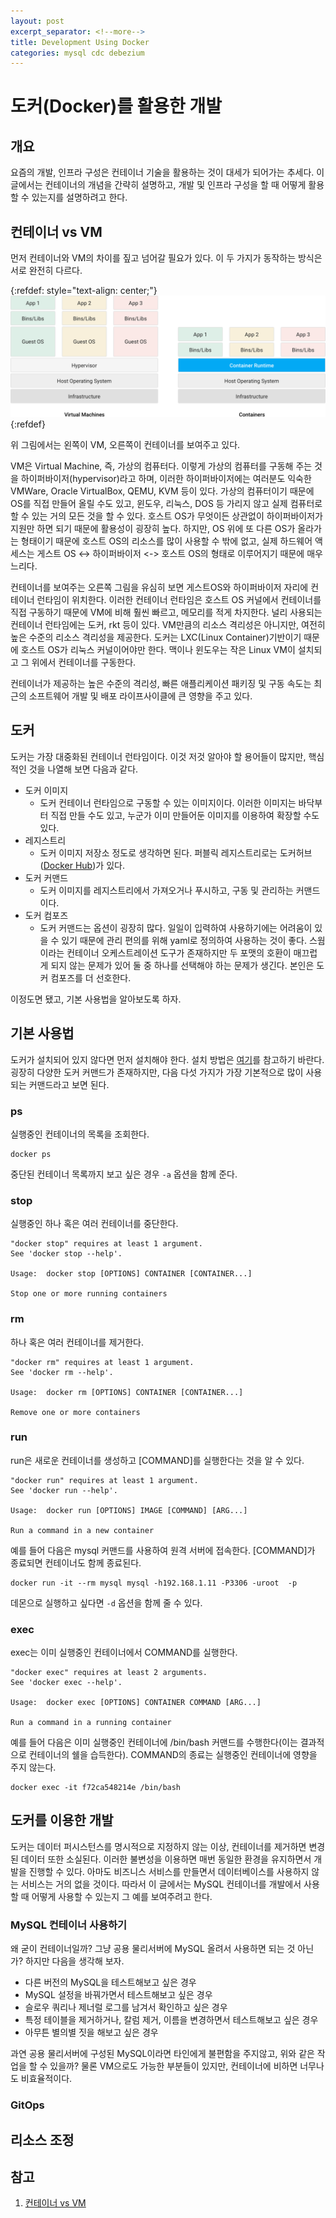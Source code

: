 ```yaml
---
layout: post
excerpt_separator: <!--more-->
title: Development Using Docker
categories: mysql cdc debezium
---
```


# 도커(Docker)를 활용한 개발
## 개요

요즘의 개발, 인프라 구성은 컨테이너 기술을 활용하는 것이 대세가 되어가는 추세다. 이 글에서는 컨테이너의 개념을 간략히 설명하고, 개발 및 인프라 구성을 할 때 어떻게 활용할 수 있는지를 설명하려고 한다.
<!--more-->

## 컨테이너 vs VM

먼저 컨테이너와 VM의 차이를 짚고 넘어갈 필요가 있다. 이 두 가지가 동작하는 방식은 서로 완전히 다르다.

{:refdef: style="text-align: center;"}
![architecture](/assets/containers-101-2x.png)
{:refdef}

위 그림에서는 왼쪽이 VM, 오른쪽이 컨테이너를 보여주고 있다.

VM은 Virtual Machine, 즉, 가상의 컴퓨터다. 이렇게 가상의 컴퓨터를 구동해 주는 것을 하이퍼바이저(hypervisor)라고 하며, 이러한 하이퍼바이저에는 여러분도 익숙한 VMWare, Oracle VirtualBox, QEMU, KVM 등이 있다. 가상의 컴퓨터이기 때문에 OS를 직접 만들어 올릴 수도 있고, 윈도우, 리눅스, DOS 등 가리지 않고 실제 컴퓨터로 할 수 있는 거의 모든 것을 할 수 있다. 호스트 OS가 무엇이든 상관없이 하이퍼바이저가 지원만 하면 되기 때문에 활용성이 굉장히 높다. 하지만, OS 위에 또 다른 OS가 올라가는 형태이기 때문에 호스트 OS의 리소스를 많이 사용할 수 밖에 없고, 실제 하드웨어 액세스는 게스트 OS <-> 하이퍼바이저 <-> 호스트 OS의 형태로 이루어지기 때문에 매우 느리다.

컨테이너를 보여주는 오른쪽 그림을 유심히 보면 게스트OS와 하이퍼바이저 자리에 컨테이너 런타임이 위치한다. 이러한 컨테이너 런타임은 호스트 OS 커널에서 컨테이너를 직접 구동하기 때문에 VM에 비해 훨씬 빠르고, 메모리를 적게 차지한다. 널리 사용되는 컨테이너 런타임에는 도커, rkt 등이 있다. VM만큼의 리소스 격리성은 아니지만, 여전히 높은 수준의 리소스 격리성을 제공한다. 도커는 LXC(Linux Container)기반이기 때문에 호스트 OS가 리눅스 커널이어야만 한다. 맥이나 윈도우는 작은 Linux VM이 설치되고 그 위에서 컨테이너를 구동한다.

컨테이너가 제공하는 높은 수준의 격리성, 빠른 애플리케이션 패키징 및 구동 속도는 최근의 소프트웨어 개발 및 배포 라이프사이클에 큰 영향을 주고 있다.

## 도커

도커는 가장 대중화된 컨테이너 런타임이다. 이것 저것 알아야 할 용어들이 많지만, 핵심적인 것을 나열해 보면 다음과 같다.

* 도커 이미지
  * 도커 컨테이너 런타임으로 구동할 수 있는 이미지이다. 이러한 이미지는 바닥부터 직접 만들 수도 있고, 누군가 이미 만들어둔 이미지를 이용하여 확장할 수도 있다.
* 레지스트리
  * 도커 이미지 저장소 정도로 생각하면 된다. 퍼블릭 레지스트리로는 도커허브([Docker Hub](https://hub.docker.com/))가 있다.
* 도커 커맨드
  * 도커 이미지를 레지스트리에서 가져오거나 푸시하고, 구동 및 관리하는 커맨드이다.
* 도커 컴포즈
  * 도커 커맨드는 옵션이 굉장히 많다. 일일이 입력하여 사용하기에는 어려움이 있을 수 있기 때문에 관리 편의를 위해 yaml로 정의하여 사용하는 것이 좋다. 스웜이라는 컨테이너 오케스트레이션 도구가 존재하지만 두 포맷의 호환이 매끄럽게 되지 않는 문제가 있어 둘 중 하나를 선택해야 하는 문제가 생긴다. 본인은 도커 컴포즈를 더 선호한다.

이정도면 됐고, 기본 사용법을 알아보도록 하자.

## 기본 사용법

도커가 설치되어 있지 않다면 먼저 설치해야 한다. 설치 방법은 [여기](https://docs.docker.com/engine/install/)를 참고하기 바란다. 굉장히 다양한 도커 커맨드가 존재하지만, 다음 다섯 가지가 가장 기본적으로 많이 사용되는 커맨드라고 보면 된다.

### ps

실행중인 컨테이너의 목록을 조회한다.

```
docker ps
```

중단된 컨테이너 목록까지 보고 싶은 경우 `-a` 옵션을 함께 준다.

### stop

실행중인 하나 혹은 여러 컨테이너를 중단한다.

```
"docker stop" requires at least 1 argument.
See 'docker stop --help'.

Usage:  docker stop [OPTIONS] CONTAINER [CONTAINER...]

Stop one or more running containers
```

### rm

하나 혹은 여러 컨테이너를 제거한다.

```
"docker rm" requires at least 1 argument.
See 'docker rm --help'.

Usage:  docker rm [OPTIONS] CONTAINER [CONTAINER...]

Remove one or more containers
``` 

### run

run은 새로운 컨테이너를 생성하고 [COMMAND]를 실행한다는 것을 알 수 있다.

```
"docker run" requires at least 1 argument.
See 'docker run --help'.

Usage:  docker run [OPTIONS] IMAGE [COMMAND] [ARG...]

Run a command in a new container
```

예를 들어 다음은 mysql 커맨드를 사용하여 원격 서버에 접속한다. [COMMAND]가 종료되면 컨테이너도 함께 종료된다.

```
docker run -it --rm mysql mysql -h192.168.1.11 -P3306 -uroot  -p
```

데몬으로 실행하고 싶다면 `-d` 옵션을 함께 줄 수 있다.

### exec

exec는 이미 실행중인 컨테이너에서 COMMAND를 실행한다.

```
"docker exec" requires at least 2 arguments.
See 'docker exec --help'.

Usage:  docker exec [OPTIONS] CONTAINER COMMAND [ARG...]

Run a command in a running container
``` 

예를 들어 다음은 이미 실행중인 컨테이너에 /bin/bash 커맨드를 수행한다(이는 결과적으로 컨테이너의 쉘을 습득한다). COMMAND의 종료는 실행중인 컨테이너에 영향을 주지 않는다.

```
docker exec -it f72ca548214e /bin/bash
```

## 도커를 이용한 개발

도커는 데이터 퍼시스턴스를 명시적으로 지정하지 않는 이상, 컨테이너를 제거하면 변경된 데이터 또한 소실된다. 이러한 불변성을 이용하면 매번 동일한 환경을 유지하면서 개발을 진행할 수 있다. 아마도 비즈니스 서비스를 만들면서 데이터베이스를 사용하지 않는 서비스는 거의 없을 것이다. 따라서 이 글에서는 MySQL 컨테이너를 개발에서 사용할 때 어떻게 사용할 수 있는지 그 예를 보여주려고 한다.

### MySQL 컨테이너 사용하기 

왜 굳이 컨테이너일까? 그냥 공용 물리서버에 MySQL 올려서 사용하면 되는 것 아닌가? 하지만 다음을 생각해 보자.

* 다른 버전의 MySQL을 테스트해보고 싶은 경우
* MySQL 설정을 바꿔가면서 테스트해보고 싶은 경우
* 슬로우 쿼리나 제너럴 로그를 남겨서 확인하고 싶은 경우
* 특정 테이블을 제거하거나, 칼럼 제거, 이름을 변경하면서 테스트해보고 싶은 경우
* 아무튼 별의별 짓을 해보고 싶은 경우

과연 공용 물리서버에 구성된 MySQL이라면 타인에게 불편함을 주지않고, 위와 같은 작업을 할 수 있을까? 물론 VM으로도 가능한 부분들이 있지만, 컨테이너에 비하면 너무나도 비효율적이다.

### GitOps

## 리소스 조정

## 참고

1. [컨테이너 vs VM](https://cloud.google.com/containers?hl=ko)
